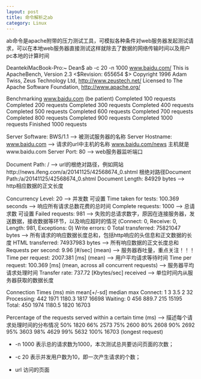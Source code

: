 ```yaml
---
layout: post
title: 命令解析之ab
category: Linux
---
```


ab命令是apache附带的压力测试工具，可模拟各种条件对web服务器发起测试请求，可以在本地web服务器直接测试这样就除去了数据的网络传输时间以及用户pc本地的计算时间


DeantekiMacBook-Pro:~ Dean$ ab -c 20 -n 1000 www.baidu.com/
This is ApacheBench, Version 2.3 <$Revision: 655654 $>
Copyright 1996 Adam Twiss, Zeus Technology Ltd, http://www.zeustech.net/
Licensed to The Apache Software Foundation, http://www.apache.org/

Benchmarking www.baidu.com (be patient)
Completed 100 requests
Completed 200 requests
Completed 300 requests
Completed 400 requests
Completed 500 requests
Completed 600 requests
Completed 700 requests
Completed 800 requests
Completed 900 requests
Completed 1000 requests
Finished 1000 requests


Server Software:        BWS/1.1          --> 被测试服务器的名称
Server Hostname:        www.baidu.com    --> 请求的url中主机的名称 www.baidu.com/news 主机就是www.baidu.com
Server Port:            80               --> web服务器监听端口

Document Path:          /                --> url的根绝对路径，例如网站http://news.ifeng.com/a/20141125/42568674_0.shtml 根绝对路径Document Path:/a/20141125/42568674_0.shtml
Document Length:        84929 bytes      --> http相应数据的正文长度

Concurrency Level:      20               --> 并发数 可设置
Time taken for tests:   100.369 seconds  --> 响应所有请求总数花费的总时间
Complete requests:      1000             --> 总请求数 可设置 
Failed requests:        981              --> 失败的总请求数字，原因在连接服务器，发送数据，接收数据等环节，以及响应超时的情况
   (Connect: 0, Receive: 0, Length: 981, Exceptions: 0)
   Write errors:           0
   Total transferred:      75821047 bytes       --> 所有请求的响应数据长度总和，包括http响应的头信息和正文数据的长度
   HTML transferred:       74937983 bytes       --> 所有响应数据的正文长度总和
   Requests per second:    9.96 [#/sec] (mean)  --> 服务器吞吐量，重点关注！！！
   Time per request:       2007.381 [ms] (mean) --> 用户平均请求等待时间
   Time per request:       100.369 [ms] (mean, across all concurrent requests) --> 服务器平均请求处理时间
   Transfer rate:          737.72 [Kbytes/sec] received --> 单位时间内从服务器获取的数据长度

Connection Times (ms)
	min  mean[+/-sd] median   max
	Connect:        1    3   3.5      2      32
	Processing:   442 1971 1180.3   1817   16698
	Waiting:        0  456 889.7    215   15195
	Total:        450 1974 1180.5   1820   16703

Percentage of the requests served within a certain time (ms) --> 描述每个请求处理时间的分布情况
	50%   1820
	66%   2573
	75%   2600
	80%   2608
	90%   2692
	95%   3603
	98%   4629
	99%   5632
	100%  16703 (longest request)


* -n 1000 表示总的请求数为1000，本次测试总共要访问页面的次数；

* -c 20 表示并发用户数为10，即一次产生请求的个数；

* url 访问的页面


